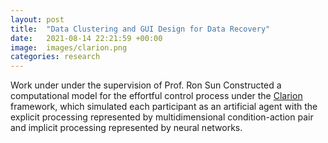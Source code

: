 ```yaml
---
layout: post
title:  "Data Clustering and GUI Design for Data Recovery"
date:   2021-08-14 22:21:59 +00:00
image:  images/clarion.png
categories: research
---
```

Work under under the supervision of Prof. Ron Sun
Constructed a computational model for the effortful control process under the <a href="https://sites.google.com/site/drronsun/clarion/clarion-project"> Clarion </a> framework, which
simulated each participant as an artificial agent with the explicit processing represented by multidimensional
condition-action pair and implicit processing represented by neural networks.
